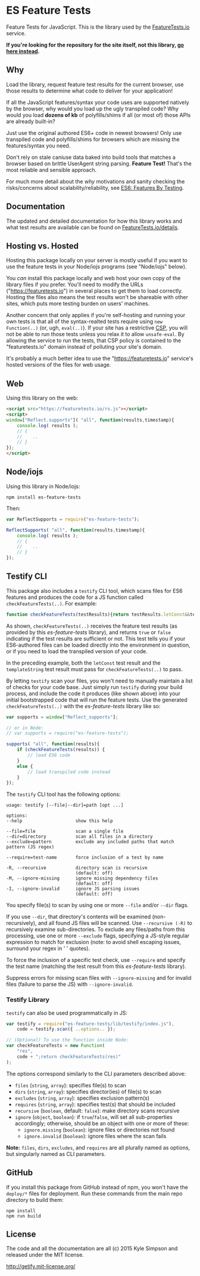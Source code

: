 # ES Feature Tests

Feature Tests for JavaScript. This is the library used by the [FeatureTests.io](https://featuretests.io) service.

**If you're looking for the repository for the site itself, not this library, [go here instead](http://github.com/getify/featuretests.io).**

## Why

Load the library, request feature test results for the current browser, use those results to determine what code to deliver for your application!

If all the JavaScript features/syntax your code uses are supported natively by the browser, why would you load up the ugly transpiled code? Why would you load **dozens of kb** of polyfills/shims if all (or most of) those APIs are already built-in?

Just use the original authored ES6+ code in newest browsers! Only use transpiled code and polyfills/shims for browsers which are missing the features/syntax you need.

Don't rely on stale caniuse data baked into build tools that matches a browser based on brittle UserAgent string parsing. **Feature Test!** That's the most reliable and sensible approach.

For much more detail about the *why* motivations and sanity checking the risks/concerns about scalability/reliability, see [ES6: Features By Testing](http://davidwalsh.name/es6-features-testing).

## Documentation

The updated and detailed documentation for how this library works and what test results are available can be found on [FeatureTests.io/details](https://featuretests.io/details).

## Hosting vs. Hosted

Hosting this package locally on your server is mostly useful if you want to use the feature tests in your Node/iojs programs (see "Node/iojs" below).

You *can* install this package locally and web host your own copy of the library files if you prefer. You'll need to modify the URLs ("https://featuretests.io") in several places to get them to load correctly. Hosting the files also means the test results won't be shareable with other sites, which puts more testing burden on users' machines.

Another concern that only applies if you're self-hosting and running your own tests is that all of the syntax-realted tests require using `new Function(..)` (or, ugh, `eval(..)`). If your site has a restrictive [CSP](https://developer.mozilla.org/en-US/docs/Web/Security/CSP), you will not be able to run those tests unless you relax it to allow `unsafe-eval`. By allowing the service to run the tests, that CSP policy is contained to the "featuretests.io" domain instead of polluting your site's domain.

It's probably a much better idea to use the "https://featuretests.io" service's hosted versions of the files for web usage.

## Web

Using this library on the web:

```html
<script src="https://featuretests.io/rs.js"></script>
<script>
window["Reflect.supports"]( "all", function(results,timestamp){
	console.log( results );
	// {
	//    ..
	// }
});
</script>
```

## Node/iojs

Using this library in Node/iojs:

```
npm install es-feature-tests
```

Then:

```js
var ReflectSupports = require("es-feature-tests");

ReflectSupports( "all", function(results,timestamp){
	console.log( results );
	// {
	//    ..
	// }
});
```

## Testify CLI

This package also includes a `testify` CLI tool, which scans files for ES6 features and produces the code for a JS function called `checkFeatureTests(..)`. For example:

```js
function checkFeatureTests(testResults){return testResults.letConst&&testResults.templateString}
```

As shown, `checkFeatureTests(..)` receives the feature test results (as provided by this *es-feature-tests* library), and returns `true` or `false` indicating if the test results are sufficient or not. This test tells you if your ES6-authored files can be loaded directly into the environment in question, or if you need to load the transpiled version of your code.

In the preceding example, both the `letConst` test result and the `templateString` test result must pass for `checkFeatureTests(..)` to pass.

By letting `testify` scan your files, you won't need to manually maintain a list of checks for your code base. Just simply run `testify` during your build process, and include the code it produces (like shown above) into your initial bootstrapped code that will run the feature tests. Use the generated `checkFeatureTests(..)` with the *es-feature-tests* library like so:

```js
var supports = window["Reflect_supports"];

// or in Node:
// var supports = require("es-feature-tests");

supports( "all", function(results){
	if (checkFeatureTests(results)) {
		// load ES6 code
	}
	else {
		// load transpiled code instead
	}
});
```

The `testify` CLI tool has the following options:

```
usage: testify [--file|--dir]=path [opt ...]

options:
--help                    show this help

--file=file               scan a single file
--dir=directory           scan all files in a directory
--exclude=pattern         exclude any included paths that match pattern (JS regex)

--require=test-name       force inclusion of a test by name

-R, --recursive           directory scan is recursive
                          (default: off)
-M, --ignore-missing      ignore missing dependency files
                          (default: off)
-I, --ignore-invalid      ignore JS parsing issues
                          (default: off)
```

You specify file(s) to scan by using one or more `--file` and/or `--dir` flags.

If you use `--dir`, that directory's contents will be examined (non-recursively), and all found JS files will be scanned. Use `--recursive (-R)` to recursively examine sub-directories. To exclude any files/paths from this processing, use one or more `--exclude` flags, specifying a JS-style regular expression to match for exclusion (note: to avoid shell escaping issues, surround your regex in ' ' quotes).

To force the inclusion of a specific test check, use `--require` and specify the test name (matching the test result from this *es-feature-tests* library).

Suppress errors for missing scan files with `--ignore-missing` and for invalid files (failure to parse the JS) with `--ignore-invalid`.

### Testify Library

`testify` can also be used programmatically in JS:

```js
var testify = require("es-feature-tests/lib/testify/index.js"),
	code = testify.scan({ ..options.. });

// (Optional) To use the function inside Node:
var checkFeatureTests = new Function(
	"res",
	code + ";return checkFeatureTests(res)"
);
```

The options correspond similarly to the CLI parameters described above:

* `files` (`string`, `array`): specifies file(s) to scan
* `dirs` (`string`, `array`): specifies director(ies) of file(s) to scan
* `excludes` (`string`, `array`): specifies exclusion pattern(s)
* `requires` (`string`, `array`): specifies test(s) that should be included
* `recursive` (`boolean`, default: `false`): make directory scans recursive
* `ignore` (`object`, `boolean`): if `true`/`false`, will set all sub-properties accordingly; otherwise, should be an object with one or more of these:
  - `ignore.missing` (`boolean`): ignore files or directories not found
  - `ignore.invalid` (`boolean`): ignore files where the scan fails

**Note:** `files`, `dirs`, `excludes`, and `requires` are all plurally named as options, but singularly named as CLI parameters.

## GitHub

If you install this package from GitHub instead of npm, you won't have the `deploy/*` files for deployment. Run these commands from the main repo directory to build them:

```
npm install
npm run build
```

## License

The code and all the documentation are all (c) 2015 Kyle Simpson and released under the MIT license.

http://getify.mit-license.org/
